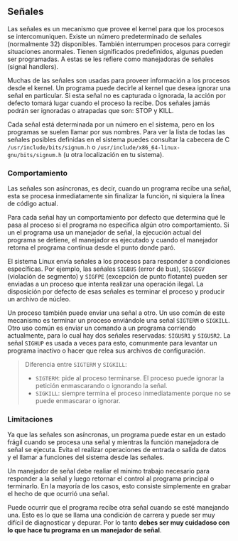 ## Señales
Las señales es un mecanismo que provee el kernel para que los procesos se intercomuniquen. Existe un número predeterminado de señales (normalmente 32) disponibles. También interrumpen procesos para corregir situaciones anormales. Tienen significados predefinidos, algunas pueden ser programadas. A estas se les refiere como manejadoras de señales (signal handlers).

Muchas de las señales son usadas para proveer información a los procesos desde el kernel. Un programa puede decirle al kernel que desea ignorar una señal en particular. Si esta señal no es capturada o ignorada, la acción por defecto tomará lugar cuando el proceso la recibe. Dos señales jamás podrán ser ignoradas o atrapadas que son: STOP y KILL.

Cada señal está determinada por un número en el sistema, pero en los programas se suelen llamar por sus nombres. Para ver la lista de todas las señales posibles definidas en el sistema puedes consultar la cabecera de C `/usr/include/bits/signum.h` o `/usr/include/x86_64-linux-gnu/bits/signum.h` (u otra localización en tu sistema).

### Comportamiento
Las señales son asíncronas, es decir, cuando un programa recibe una señal, esta se procesa inmediatamente sin finalizar la función, ni siquiera la línea
de código actual.

Para cada señal hay un comportamiento por defecto que determina qué le pasa al proceso si el programa no especifica algún otro comportamiento. Si un el programa usa un manejador de señal, la ejecución actual del programa se detiene, el manejador es ejecutado y cuando el manejador retorna el programa continua desde el punto donde paró.

El sistema Linux envía señales a los procesos para responder a condiciones específicas. Por ejemplo, las señales `SIGBUS` (error de bus), `SIGSEGV` (violación de segmento) y `SIGFPE` (excepción de punto flotante) pueden ser enviadas a un proceso que intenta realizar una operación ilegal. La disposición por defecto de esas señales es terminar el proceso y producir un archivo de núcleo.

Un proceso también puede enviar una señal a otro. Un uso común de este mecanismo es terminar un proceso enviándole una señal `SIGTERM` o `SIGKILL`. Otro uso común es enviar un comando a un programa corriendo actualmente, para lo cual hay dos señales reservadas: `SIGUSR1` y `SIGUSR2`. La señal `SIGHUP` es usada a veces para esto, comunmente para levantar un programa inactivo o hacer que relea sus archivos de configuración.

> Diferencia entre `SIGTERM` y `SIGKILL`:
> - `SIGTERM`: pide al proceso terminarse. El proceso puede ignorar la petición enmascarando o ignorando la señal.
> - `SIGKILL`: siempre termina el proceso inmediatamente porque no se puede enmascarar o ignorar.

### Limitaciones
Ya que las señales son asíncronas, un programa puede estar en un estado frágil cuando se procesa una señal y mientras la función manejadora de señal se ejecuta. Evita el realizar operaciones de entrada o salida de datos y el llamar a funciones del sistema desde las señales.

Un manejador de señal debe realiar el mínimo trabajo necesario para responder a la señal y luego retornar el control al programa principal o terminarlo. En la mayoría de los casos, esto consiste simplemente en grabar el hecho de que ocurrió una señal.

Puede ocurrir que el programa recibe otra señal cuando se esté manejando una. Esto es lo que se llama una condición de carrera y puede ser muy difícil de diagnosticar y depurar. Por lo tanto **debes ser muy cuidadoso con lo que hace tu programa en un manejador de señal**.


